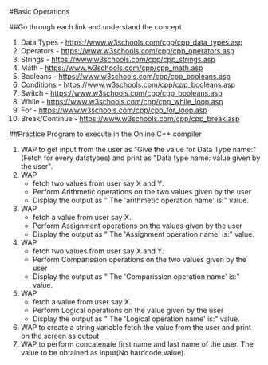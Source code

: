 #Basic Operations

##Go through each link and understand the concept

1. Data Types - https://www.w3schools.com/cpp/cpp_data_types.asp
2. Operators - https://www.w3schools.com/cpp/cpp_operators.asp
3. Strings - https://www.w3schools.com/cpp/cpp_strings.asp
4. Math - https://www.w3schools.com/cpp/cpp_math.asp
5. Booleans - https://www.w3schools.com/cpp/cpp_booleans.asp
6. Conditions - https://www.w3schools.com/cpp/cpp_booleans.asp
7. Switch - https://www.w3schools.com/cpp/cpp_booleans.asp
8. While - https://www.w3schools.com/cpp/cpp_while_loop.asp
9. For - https://www.w3schools.com/cpp/cpp_for_loop.asp
10. Break/Continue - https://www.w3schools.com/cpp/cpp_break.asp

##Practice Program to execute in the Online C++ compiler

1. WAP to get input from the user as "Give the value for Data Type name:" (Fetch for every datatyoes) and print as "Data type name: value given by the user".
2. WAP 
    - fetch two values from user say X and Y.
    - Perform Arithmetic operations on the two values given by the user
    - Display the output as " The 'arithmetic operation name' is:" value.
3. WAP 
    - fetch a value from user say X.
    - Perform Assignment operations on the values given by the user
    - Display the output as " The 'Assignment operation name' is:" value.
4. WAP 
    - fetch two values from user say X and Y.
    - Perform Comparission operations on the two values given by the user
    - Display the output as " The 'Comparission operation name' is:" value.
5. WAP 
    - fetch a value from user say X.
    - Perform Logical operations on the value given by the user
    - Display the output as " The 'Logical operation name' is:" value.
6. WAP to create a string variable fetch the value from the user and print on the screen as output
7. WAP to perform concatenate first name and last name of the user. The value to be obtained as input(No hardcode value).